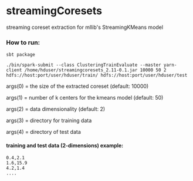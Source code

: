 # streamingCoresets

streaming coreset extraction for mllib's StreamingKMeans model

### How to run:
```
sbt package

./bin/spark-submit --class ClusteringTrainEvaluate --master yarn-client /home/hduser/streamingcoresets_2.11-0.1.jar 10000 50 2 hdfs://host:port/user/hduser/train/ hdfs://host:port/user/hduser/test
````
args(0) = the size of the extracted coreset (default: 10000)

args(1) = number of k centers for the kmeans model (default: 50)

args(2) = data dimensionality (default: 2)

args(3) = directory for training data

args(4) = directory of test data

#### training and test data (2-dimensions) example:
```
0.4,2.1
1.6,15.9
4.2,1.4
....
```
